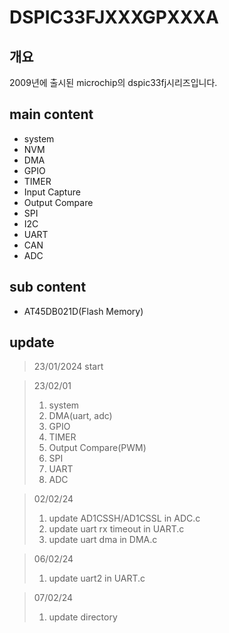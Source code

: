 # DSPIC33FJXXXGPXXXA

## 개요
 2009년에 출시된 microchip의 dspic33fj시리즈입니다.


## main content
- system
- NVM
- DMA
- GPIO
- TIMER
- Input Capture
- Output Compare
- SPI
- I2C
- UART
- CAN
- ADC

## sub content
- AT45DB021D(Flash Memory)

## update
> 23/01/2024 start

> 23/02/01
>1. system
>2. DMA(uart, adc)
>3. GPIO
>4. TIMER
>5. Output Compare(PWM)
>6. SPI
>7. UART
>8. ADC

> 02/02/24
>1. update AD1CSSH/AD1CSSL in ADC.c
>2. update uart rx timeout in UART.c
>3. update uart dma in DMA.c

> 06/02/24
> 1. update uart2 in UART.c

> 07/02/24
> 1. update directory